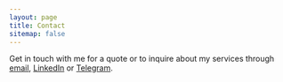 ```yaml
---
layout: page
title: Contact
sitemap: false
---
```


Get in touch with me for a quote or to inquire about my services through
[email](mailto:mickael@mm-ing.ch),
[LinkedIn](https://www.linkedin.com/in/mickmis) or
[Telegram](https://t.me/mickmis).
